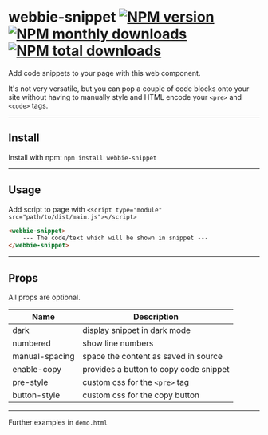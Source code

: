 # webbie-snippet [![NPM version](https://img.shields.io/npm/v/webbie-snippet.svg?style=flat)](https://www.npmjs.com/package/webbie-snippet) [![NPM monthly downloads](https://img.shields.io/npm/dm/webbie-snippet.svg?style=flat)](https://npmjs.org/package/webbie-snippet) [![NPM total downloads](https://img.shields.io/npm/dt/webbie-snippet.svg?style=flat)](https://npmjs.org/package/webbie-snippet)

Add code snippets to your page with this web component.

It's not very versatile, but you can pop a couple of code blocks onto your site without having to manually style and HTML encode your `<pre>` and `<code>` tags.

---

## Install

Install with npm: `npm install webbie-snippet`

---

## Usage

Add script to page with `<script type="module" src="path/to/dist/main.js"></script>`

```html
<webbie-snippet>
    --- The code/text which will be shown in snippet ---
</webbie-snippet>
```

---

## Props

All props are optional.

| Name | Description |
| ---- | ----------- |
| dark | display snippet in dark mode |
| numbered | show line numbers |
| manual-spacing | space the content as saved in source |
| enable-copy | provides a button to copy code snippet |
| pre-style | custom css for the `<pre>` tag |
| button-style | custom css for the copy button |

---

Further examples in `demo.html`